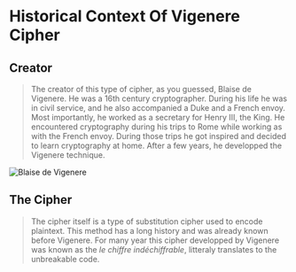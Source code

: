  # Historical Context Of Vigenere Cipher
 
 ## Creator 
 > The creator of this type of cipher, as you guessed, Blaise de Vigenere. He was a 16th century cryptographer. During his life he was in civil service, and he also accompanied a Duke and a French envoy. Most importantly, he worked as a secretary for Henry III, the King. He encountered cryptography during his trips to Rome while working as with the French envoy. During those trips he got inspired and decided to learn cryptography at home. After a few years, he developped the Vigenere technique.
 
 ![Blaise de Vigenere](https://upload.wikimedia.org/wikipedia/commons/thumb/9/9d/Vigenere.png/200px-Vigenere.png)
 
 ## The Cipher
 > The cipher itself is a type of substitution cipher used to encode plaintext. This method has a long history and was already known before Vigenere. For many year this cipher developped by Vigenere was known as the *le chiffre indéchiffrable*, litteraly translates to the unbreakable code.
